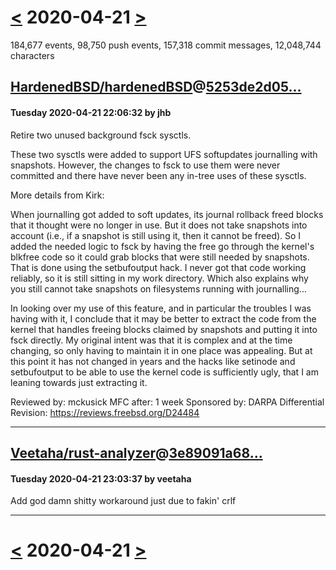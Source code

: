 # [<](2020-04-20.md) 2020-04-21 [>](2020-04-22.md)

184,677 events, 98,750 push events, 157,318 commit messages, 12,048,744 characters


## [HardenedBSD/hardenedBSD](https://github.com/HardenedBSD/hardenedBSD)@[5253de2d05...](https://github.com/HardenedBSD/hardenedBSD/commit/5253de2d054a4041ef8aa756f4e42966777ab0f9)
#### Tuesday 2020-04-21 22:06:32 by jhb

Retire two unused background fsck sysctls.

These two sysctls were added to support UFS softupdates journalling
with snapshots.  However, the changes to fsck to use them were never
committed and there have never been any in-tree uses of these sysctls.

More details from Kirk:

When journalling got added to soft updates, its journal rollback freed
blocks that it thought were no longer in use. But it does not take
snapshots into account (i.e., if a snapshot is still using it, then it
cannot be freed). So I added the needed logic to fsck by having the
free go through the kernel's blkfree code so it could grab blocks that
were still needed by snapshots. That is done using the setbufoutput
hack. I never got that code working reliably, so it is still sitting
in my work directory. Which also explains why you still cannot take
snapshots on filesystems running with journalling...

In looking over my use of this feature, and in particular the troubles
I was having with it, I conclude that it may be better to extract the
code from the kernel that handles freeing blocks claimed by snapshots
and putting it into fsck directly. My original intent was that it is
complex and at the time changing, so only having to maintain it in one
place was appealing. But at this point it has not changed in years and
the hacks like setinode and setbufoutput to be able to use the kernel
code is sufficiently ugly, that I am leaning towards just extracting
it.

Reviewed by:	mckusick
MFC after:	1 week
Sponsored by:	DARPA
Differential Revision:	https://reviews.freebsd.org/D24484

---
## [Veetaha/rust-analyzer](https://github.com/Veetaha/rust-analyzer)@[3e89091a68...](https://github.com/Veetaha/rust-analyzer/commit/3e89091a68c03949743e6ed079a32cd2f191739c)
#### Tuesday 2020-04-21 23:03:37 by veetaha

Add god damn shitty workaround just due to fakin' crlf

---

# [<](2020-04-20.md) 2020-04-21 [>](2020-04-22.md)

